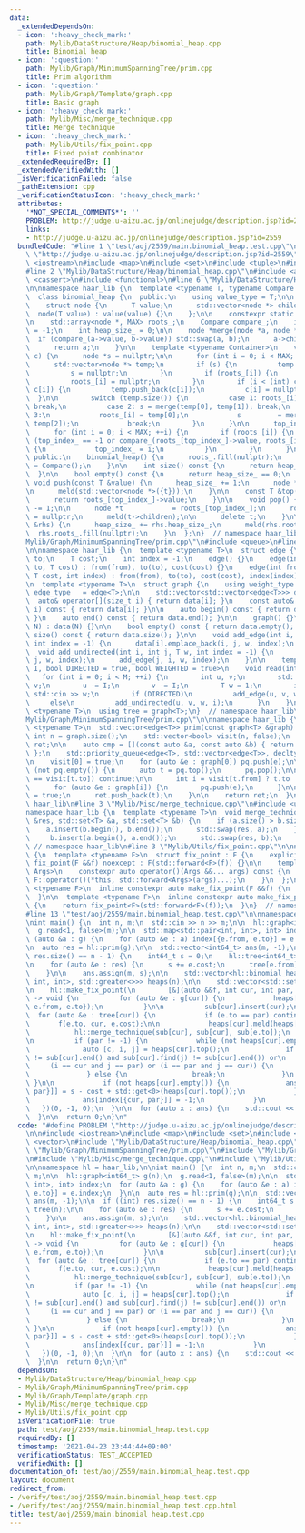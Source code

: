 ```yaml
---
data:
  _extendedDependsOn:
  - icon: ':heavy_check_mark:'
    path: Mylib/DataStructure/Heap/binomial_heap.cpp
    title: Binomial heap
  - icon: ':question:'
    path: Mylib/Graph/MinimumSpanningTree/prim.cpp
    title: Prim algorithm
  - icon: ':question:'
    path: Mylib/Graph/Template/graph.cpp
    title: Basic graph
  - icon: ':heavy_check_mark:'
    path: Mylib/Misc/merge_technique.cpp
    title: Merge technique
  - icon: ':heavy_check_mark:'
    path: Mylib/Utils/fix_point.cpp
    title: Fixed point combinator
  _extendedRequiredBy: []
  _extendedVerifiedWith: []
  _isVerificationFailed: false
  _pathExtension: cpp
  _verificationStatusIcon: ':heavy_check_mark:'
  attributes:
    '*NOT_SPECIAL_COMMENTS*': ''
    PROBLEM: http://judge.u-aizu.ac.jp/onlinejudge/description.jsp?id=2559
    links:
    - http://judge.u-aizu.ac.jp/onlinejudge/description.jsp?id=2559
  bundledCode: "#line 1 \"test/aoj/2559/main.binomial_heap.test.cpp\"\n#define PROBLEM\
    \ \"http://judge.u-aizu.ac.jp/onlinejudge/description.jsp?id=2559\"\n\n#include\
    \ <iostream>\n#include <map>\n#include <set>\n#include <tuple>\n#include <vector>\n\
    #line 2 \"Mylib/DataStructure/Heap/binomial_heap.cpp\"\n#include <array>\n#include\
    \ <cassert>\n#include <functional>\n#line 6 \"Mylib/DataStructure/Heap/binomial_heap.cpp\"\
    \n\nnamespace haar_lib {\n  template <typename T, typename Compare = std::less<T>>\n\
    \  class binomial_heap {\n  public:\n    using value_type = T;\n\n  private:\n\
    \    struct node {\n      T value;\n      std::vector<node *> children;\n    \
    \  node(T value) : value(value) {}\n    };\n\n    constexpr static int MAX = 31;\n\
    \n    std::array<node *, MAX> roots_;\n    Compare compare_;\n    int top_index_\
    \ = -1;\n    int heap_size_ = 0;\n\n    node *merge(node *a, node *b) {\n    \
    \  if (compare_(a->value, b->value)) std::swap(a, b);\n      a->children.push_back(b);\n\
    \      return a;\n    }\n\n    template <typename Container>\n    void meld(Container\
    \ c) {\n      node *s = nullptr;\n\n      for (int i = 0; i < MAX; ++i) {\n  \
    \      std::vector<node *> temp;\n        if (s) {\n          temp.push_back(s);\n\
    \          s = nullptr;\n        }\n        if (roots_[i]) {\n          temp.push_back(roots_[i]);\n\
    \          roots_[i] = nullptr;\n        }\n        if (i < (int) c.size() and\
    \ c[i]) {\n          temp.push_back(c[i]);\n          c[i] = nullptr;\n      \
    \  }\n\n        switch (temp.size()) {\n          case 1: roots_[i] = temp[0];\
    \ break;\n          case 2: s = merge(temp[0], temp[1]); break;\n          case\
    \ 3:\n            roots_[i] = temp[0];\n            s         = merge(temp[1],\
    \ temp[2]);\n            break;\n        }\n      }\n\n      top_index_ = -1;\n\
    \      for (int i = 0; i < MAX; ++i) {\n        if (roots_[i]) {\n          if\
    \ (top_index_ == -1 or compare_(roots_[top_index_]->value, roots_[i]->value))\
    \ {\n            top_index_ = i;\n          }\n        }\n      }\n    }\n\n \
    \ public:\n    binomial_heap() {\n      roots_.fill(nullptr);\n      compare_\
    \ = Compare();\n    }\n\n    int size() const {\n      return heap_size_;\n  \
    \  }\n\n    bool empty() const {\n      return heap_size_ == 0;\n    }\n\n   \
    \ void push(const T &value) {\n      heap_size_ += 1;\n      node *t = new node(value);\n\
    \n      meld(std::vector<node *>({t}));\n    }\n\n    const T &top() const {\n\
    \      return roots_[top_index_]->value;\n    }\n\n    void pop() {\n      heap_size_\
    \ -= 1;\n\n      node *t            = roots_[top_index_];\n      roots_[top_index_]\
    \ = nullptr;\n      meld(t->children);\n\n      delete t;\n    }\n\n    void meld(binomial_heap\
    \ &rhs) {\n      heap_size_ += rhs.heap_size_;\n      meld(rhs.roots_);\n    \
    \  rhs.roots_.fill(nullptr);\n    }\n  };\n}  // namespace haar_lib\n#line 2 \"\
    Mylib/Graph/MinimumSpanningTree/prim.cpp\"\n#include <queue>\n#line 4 \"Mylib/Graph/Template/graph.cpp\"\
    \n\nnamespace haar_lib {\n  template <typename T>\n  struct edge {\n    int from,\
    \ to;\n    T cost;\n    int index = -1;\n    edge() {}\n    edge(int from, int\
    \ to, T cost) : from(from), to(to), cost(cost) {}\n    edge(int from, int to,\
    \ T cost, int index) : from(from), to(to), cost(cost), index(index) {}\n  };\n\
    \n  template <typename T>\n  struct graph {\n    using weight_type = T;\n    using\
    \ edge_type   = edge<T>;\n\n    std::vector<std::vector<edge<T>>> data;\n\n  \
    \  auto& operator[](size_t i) { return data[i]; }\n    const auto& operator[](size_t\
    \ i) const { return data[i]; }\n\n    auto begin() const { return data.begin();\
    \ }\n    auto end() const { return data.end(); }\n\n    graph() {}\n    graph(int\
    \ N) : data(N) {}\n\n    bool empty() const { return data.empty(); }\n    int\
    \ size() const { return data.size(); }\n\n    void add_edge(int i, int j, T w,\
    \ int index = -1) {\n      data[i].emplace_back(i, j, w, index);\n    }\n\n  \
    \  void add_undirected(int i, int j, T w, int index = -1) {\n      add_edge(i,\
    \ j, w, index);\n      add_edge(j, i, w, index);\n    }\n\n    template <size_t\
    \ I, bool DIRECTED = true, bool WEIGHTED = true>\n    void read(int M) {\n   \
    \   for (int i = 0; i < M; ++i) {\n        int u, v;\n        std::cin >> u >>\
    \ v;\n        u -= I;\n        v -= I;\n        T w = 1;\n        if (WEIGHTED)\
    \ std::cin >> w;\n        if (DIRECTED)\n          add_edge(u, v, w, i);\n   \
    \     else\n          add_undirected(u, v, w, i);\n      }\n    }\n  };\n\n  template\
    \ <typename T>\n  using tree = graph<T>;\n}  // namespace haar_lib\n#line 5 \"\
    Mylib/Graph/MinimumSpanningTree/prim.cpp\"\n\nnamespace haar_lib {\n  template\
    \ <typename T>\n  std::vector<edge<T>> prim(const graph<T> &graph) {\n    const\
    \ int n = graph.size();\n    std::vector<bool> visit(n, false);\n    std::vector<edge<T>>\
    \ ret;\n\n    auto cmp = [](const auto &a, const auto &b) { return a.cost > b.cost;\
    \ };\n    std::priority_queue<edge<T>, std::vector<edge<T>>, decltype(cmp)> pq(cmp);\n\
    \n    visit[0] = true;\n    for (auto &e : graph[0]) pq.push(e);\n\n    while\
    \ (not pq.empty()) {\n      auto t = pq.top();\n      pq.pop();\n\n      if (visit[t.from]\
    \ == visit[t.to]) continue;\n\n      int i = visit[t.from] ? t.to : t.from;\n\
    \      for (auto &e : graph[i]) {\n        pq.push(e);\n      }\n\n      visit[i]\
    \ = true;\n      ret.push_back(t);\n    }\n\n    return ret;\n  }\n}  // namespace\
    \ haar_lib\n#line 3 \"Mylib/Misc/merge_technique.cpp\"\n#include <utility>\n\n\
    namespace haar_lib {\n  template <typename T>\n  void merge_technique(std::set<T>\
    \ &res, std::set<T> &a, std::set<T> &b) {\n    if (a.size() > b.size()) {\n  \
    \    a.insert(b.begin(), b.end());\n      std::swap(res, a);\n    } else {\n \
    \     b.insert(a.begin(), a.end());\n      std::swap(res, b);\n    }\n  }\n} \
    \ // namespace haar_lib\n#line 3 \"Mylib/Utils/fix_point.cpp\"\n\nnamespace haar_lib\
    \ {\n  template <typename F>\n  struct fix_point : F {\n    explicit constexpr\
    \ fix_point(F &&f) noexcept : F(std::forward<F>(f)) {}\n\n    template <typename...\
    \ Args>\n    constexpr auto operator()(Args &&... args) const {\n      return\
    \ F::operator()(*this, std::forward<Args>(args)...);\n    }\n  };\n\n  template\
    \ <typename F>\n  inline constexpr auto make_fix_point(F &&f) {\n    return fix_point<F>(std::forward<F>(f));\n\
    \  }\n\n  template <typename F>\n  inline constexpr auto make_fix_point(F &f)\
    \ {\n    return fix_point<F>(std::forward<F>(f));\n  }\n}  // namespace haar_lib\n\
    #line 13 \"test/aoj/2559/main.binomial_heap.test.cpp\"\n\nnamespace hl = haar_lib;\n\
    \nint main() {\n  int n, m;\n  std::cin >> n >> m;\n\n  hl::graph<int64_t> g(n);\n\
    \  g.read<1, false>(m);\n\n  std::map<std::pair<int, int>, int> index;\n  for\
    \ (auto &a : g) {\n    for (auto &e : a) index[{e.from, e.to}] = e.index;\n  }\n\
    \n  auto res = hl::prim(g);\n\n  std::vector<int64_t> ans(m, -1);\n\n  if ((int)\
    \ res.size() == n - 1) {\n    int64_t s = 0;\n    hl::tree<int64_t> tree(n);\n\
    \n    for (auto &e : res) {\n      s += e.cost;\n      tree[e.from].push_back(e);\n\
    \    }\n\n    ans.assign(m, s);\n\n    std::vector<hl::binomial_heap<std::tuple<int64_t,\
    \ int, int>, std::greater<>>> heaps(n);\n\n    std::vector<std::set<int>> sub(n);\n\
    \n    hl::make_fix_point(\n        [&](auto &&f, int cur, int par, int64_t cost)\
    \ -> void {\n          for (auto &e : g[cur]) {\n            heaps[cur].push({e.cost,\
    \ e.from, e.to});\n          }\n\n          sub[cur].insert(cur);\n\n        \
    \  for (auto &e : tree[cur]) {\n            if (e.to == par) continue;\n     \
    \       f(e.to, cur, e.cost);\n\n            heaps[cur].meld(heaps[e.to]);\n \
    \           hl::merge_technique(sub[cur], sub[cur], sub[e.to]);\n          }\n\
    \n          if (par != -1) {\n            while (not heaps[cur].empty()) {\n \
    \             auto [c, i, j] = heaps[cur].top();\n              if ((sub[cur].find(i)\
    \ != sub[cur].end() and sub[cur].find(j) != sub[cur].end()) or\n             \
    \     (i == cur and j == par) or (i == par and j == cur)) {\n                heaps[cur].pop();\n\
    \              } else {\n                break;\n              }\n           \
    \ }\n\n            if (not heaps[cur].empty()) {\n              ans[index[{cur,\
    \ par}]] = s - cost + std::get<0>(heaps[cur].top());\n            } else {\n \
    \             ans[index[{cur, par}]] = -1;\n            }\n          }\n     \
    \   })(0, -1, 0);\n  }\n\n  for (auto x : ans) {\n    std::cout << x << std::endl;\n\
    \  }\n\n  return 0;\n}\n"
  code: "#define PROBLEM \"http://judge.u-aizu.ac.jp/onlinejudge/description.jsp?id=2559\"\
    \n\n#include <iostream>\n#include <map>\n#include <set>\n#include <tuple>\n#include\
    \ <vector>\n#include \"Mylib/DataStructure/Heap/binomial_heap.cpp\"\n#include\
    \ \"Mylib/Graph/MinimumSpanningTree/prim.cpp\"\n#include \"Mylib/Graph/Template/graph.cpp\"\
    \n#include \"Mylib/Misc/merge_technique.cpp\"\n#include \"Mylib/Utils/fix_point.cpp\"\
    \n\nnamespace hl = haar_lib;\n\nint main() {\n  int n, m;\n  std::cin >> n >>\
    \ m;\n\n  hl::graph<int64_t> g(n);\n  g.read<1, false>(m);\n\n  std::map<std::pair<int,\
    \ int>, int> index;\n  for (auto &a : g) {\n    for (auto &e : a) index[{e.from,\
    \ e.to}] = e.index;\n  }\n\n  auto res = hl::prim(g);\n\n  std::vector<int64_t>\
    \ ans(m, -1);\n\n  if ((int) res.size() == n - 1) {\n    int64_t s = 0;\n    hl::tree<int64_t>\
    \ tree(n);\n\n    for (auto &e : res) {\n      s += e.cost;\n      tree[e.from].push_back(e);\n\
    \    }\n\n    ans.assign(m, s);\n\n    std::vector<hl::binomial_heap<std::tuple<int64_t,\
    \ int, int>, std::greater<>>> heaps(n);\n\n    std::vector<std::set<int>> sub(n);\n\
    \n    hl::make_fix_point(\n        [&](auto &&f, int cur, int par, int64_t cost)\
    \ -> void {\n          for (auto &e : g[cur]) {\n            heaps[cur].push({e.cost,\
    \ e.from, e.to});\n          }\n\n          sub[cur].insert(cur);\n\n        \
    \  for (auto &e : tree[cur]) {\n            if (e.to == par) continue;\n     \
    \       f(e.to, cur, e.cost);\n\n            heaps[cur].meld(heaps[e.to]);\n \
    \           hl::merge_technique(sub[cur], sub[cur], sub[e.to]);\n          }\n\
    \n          if (par != -1) {\n            while (not heaps[cur].empty()) {\n \
    \             auto [c, i, j] = heaps[cur].top();\n              if ((sub[cur].find(i)\
    \ != sub[cur].end() and sub[cur].find(j) != sub[cur].end()) or\n             \
    \     (i == cur and j == par) or (i == par and j == cur)) {\n                heaps[cur].pop();\n\
    \              } else {\n                break;\n              }\n           \
    \ }\n\n            if (not heaps[cur].empty()) {\n              ans[index[{cur,\
    \ par}]] = s - cost + std::get<0>(heaps[cur].top());\n            } else {\n \
    \             ans[index[{cur, par}]] = -1;\n            }\n          }\n     \
    \   })(0, -1, 0);\n  }\n\n  for (auto x : ans) {\n    std::cout << x << std::endl;\n\
    \  }\n\n  return 0;\n}\n"
  dependsOn:
  - Mylib/DataStructure/Heap/binomial_heap.cpp
  - Mylib/Graph/MinimumSpanningTree/prim.cpp
  - Mylib/Graph/Template/graph.cpp
  - Mylib/Misc/merge_technique.cpp
  - Mylib/Utils/fix_point.cpp
  isVerificationFile: true
  path: test/aoj/2559/main.binomial_heap.test.cpp
  requiredBy: []
  timestamp: '2021-04-23 23:44:44+09:00'
  verificationStatus: TEST_ACCEPTED
  verifiedWith: []
documentation_of: test/aoj/2559/main.binomial_heap.test.cpp
layout: document
redirect_from:
- /verify/test/aoj/2559/main.binomial_heap.test.cpp
- /verify/test/aoj/2559/main.binomial_heap.test.cpp.html
title: test/aoj/2559/main.binomial_heap.test.cpp
---
```

